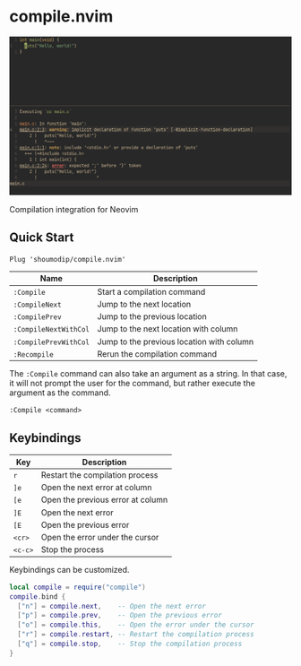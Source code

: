 # compile.nvim
![Screenshot](img/shot.png)

Compilation integration for Neovim

## Quick Start
```vim
Plug 'shoumodip/compile.nvim'
```

| Name                  | Description                               |
| --------------------- | ----------------------------------------- |
| `:Compile`            | Start a compilation command               |
| `:CompileNext`        | Jump to the next location                 |
| `:CompilePrev`        | Jump to the previous location             |
| `:CompileNextWithCol` | Jump to the next location with column     |
| `:CompilePrevWithCol` | Jump to the previous location with column |
| `:Recompile`          | Rerun the compilation command             |

The `:Compile` command can also take an argument as a string. In that case, it will not prompt the user for the command, but rather execute the argument as the command.

```vim
:Compile <command>
```

## Keybindings
| Key     | Description                       |
| ------- | --------------------------------- |
| `r`     | Restart the compilation process   |
| `]e`    | Open the next error at column     |
| `[e`    | Open the previous error at column |
| `]E`    | Open the next error               |
| `[E`    | Open the previous error           |
| `<cr>`  | Open the error under the cursor   |
| `<c-c>` | Stop the process                  |

Keybindings can be customized.

```lua
local compile = require("compile")
compile.bind {
  ["n"] = compile.next,    -- Open the next error
  ["p"] = compile.prev,    -- Open the previous error
  ["o"] = compile.this,    -- Open the error under the cursor
  ["r"] = compile.restart, -- Restart the compilation process
  ["q"] = compile.stop,    -- Stop the compilation process
}
```
